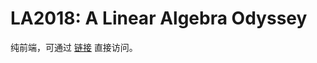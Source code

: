 # LA2018: A Linear Algebra Odyssey

纯前端，可通过 [链接](https://a-linear-algebra-odyssey.github.io/A-Linear-Algebra-Odyssey/) 直接访问。